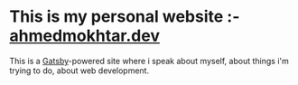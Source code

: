 # This is my personal website :- [ahmedmokhtar.dev](https//:ahmedmokhtar.dev)

This is a [Gatsby](https://www.gatsbyjs.org)-powered site where i speak about myself, about things i'm trying to do, about web development.
